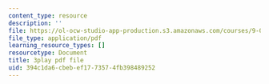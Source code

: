 ```yaml
---
content_type: resource
description: ''
file: https://ol-ocw-studio-app-production.s3.amazonaws.com/courses/9-00sc-introduction-to-psychology-fall-2011/394c1da6cbebef1773574fb398489252_Qw4SkvZ03cc.pdf
file_type: application/pdf
learning_resource_types: []
resourcetype: Document
title: 3play pdf file
uid: 394c1da6-cbeb-ef17-7357-4fb398489252
---
```

